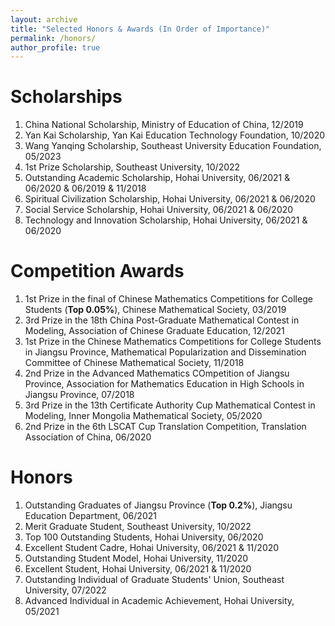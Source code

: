 ```yaml
---
layout: archive
title: "Selected Honors & Awards (In Order of Importance)"
permalink: /honors/
author_profile: true
---
```


# Scholarships
1. China National Scholarship, Ministry of Education of China, 12/2019
2. Yan Kai Scholarship, Yan Kai Education Technology Foundation, 10/2020
3. Wang Yanqing Scholarship, Southeast University Education Foundation, 05/2023
4. 1st Prize Scholarship, Southeast University, 10/2022
5. Outstanding Academic Scholarship, Hohai University, 06/2021 & 06/2020 & 06/2019 & 11/2018
6. Spiritual Civilization Scholarship, Hohai University, 06/2021 & 06/2020
7. Social Service Scholarship, Hohai University, 06/2021 & 06/2020
8. Technology and Innovation Scholarship, Hohai University, 06/2021 & 06/2020 

# Competition Awards 
1. 1st Prize in the final of Chinese Mathematics Competitions for College Students (**Top 0.05%**), Chinese Mathematical Society, 03/2019
2. 3rd Prize in the 18th China Post-Graduate Mathematical Contest in Modeling, Association of Chinese Graduate Education, 12/2021
3. 1st Prize in the Chinese Mathematics Competitions for College Students in Jiangsu Province, Mathematical Popularization and Dissemination Committee of Chinese Mathematical Society, 11/2018
4. 2nd Prize in the Advanced Mathematics COmpetition of Jiangsu Province, Association for Mathematics Education in High Schools in Jiangsu Province, 07/2018
5. 3rd Prize in the 13th Certificate Authority Cup Mathematical Contest in Modeling, Inner Mongolia Mathematical Society, 05/2020
6. 2nd Prize in the 6th LSCAT Cup Translation Competition, Translation Association of China, 06/2020

# Honors
1. Outstanding Graduates of Jiangsu Province (**Top 0.2%**), Jiangsu Education Department, 06/2021
2. Merit Graduate Student, Southeast University, 10/2022
3. Top 100 Outstanding Students, Hohai University, 06/2020
4. Excellent Student Cadre, Hohai University, 06/2021 & 11/2020
5. Outstanding Student Model, Hohai University, 11/2020
6. Excellent Student, Hohai University, 06/2021 & 11/2020
7. Outstanding Individual of Graduate Students' Union, Southeast University, 07/2022
8. Advanced Individual in Academic Achievement, Hohai University, 05/2021